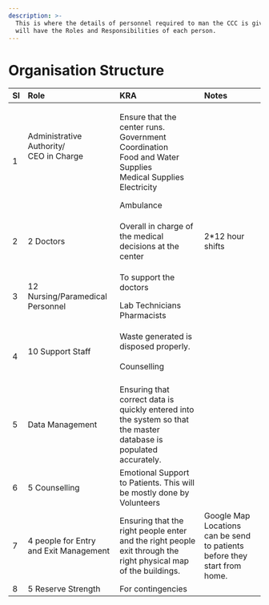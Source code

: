 ```yaml
---
description: >-
  This is where the details of personnel required to man the CCC is given. This
  will have the Roles and Responsibilities of each person.
---
```


# Organisation Structure



<table>
  <thead>
    <tr>
      <th style="text-align:left"><b>Sl</b>
      </th>
      <th style="text-align:left"><b>Role</b>
      </th>
      <th style="text-align:left"><b>KRA</b>
      </th>
      <th style="text-align:left"><b>Notes</b>
      </th>
    </tr>
  </thead>
  <tbody>
    <tr>
      <td style="text-align:left">1</td>
      <td style="text-align:left">Administrative Authority/
        <br />CEO in Charge
        <br />
        <br />
        <br />
        <br />
      </td>
      <td style="text-align:left">
        <p>Ensure that the center runs.
          <br />Government Coordination
          <br />Food and Water Supplies
          <br />Medical Supplies
          <br />Electricity</p>
        <p>Ambulance
          <br />
        </p>
      </td>
      <td style="text-align:left"></td>
    </tr>
    <tr>
      <td style="text-align:left">2</td>
      <td style="text-align:left">2 Doctors</td>
      <td style="text-align:left">Overall in charge of the medical decisions at the center</td>
      <td style="text-align:left">2*12 hour shifts</td>
    </tr>
    <tr>
      <td style="text-align:left">3</td>
      <td style="text-align:left">12 Nursing/Paramedical Personnel</td>
      <td style="text-align:left">
        <p>To support the doctors</p>
        <p>Lab Technicians
          <br />Pharmacists
          <br />
        </p>
      </td>
      <td style="text-align:left"></td>
    </tr>
    <tr>
      <td style="text-align:left">4</td>
      <td style="text-align:left">10 Support Staff
        <br />
        <br />
      </td>
      <td style="text-align:left">Waste generated is disposed properly.
        <br />
        <br />Counselling
        <br />
        <br />
      </td>
      <td style="text-align:left"></td>
    </tr>
    <tr>
      <td style="text-align:left">5</td>
      <td style="text-align:left">Data Management</td>
      <td style="text-align:left">Ensuring that correct data is quickly entered into the system so that
        the master database is populated accurately.</td>
      <td style="text-align:left"></td>
    </tr>
    <tr>
      <td style="text-align:left">6</td>
      <td style="text-align:left">5 Counselling</td>
      <td style="text-align:left">Emotional Support to Patients. This will be mostly done by Volunteers</td>
      <td
      style="text-align:left"></td>
    </tr>
    <tr>
      <td style="text-align:left">7</td>
      <td style="text-align:left">4 people for Entry and Exit Management</td>
      <td style="text-align:left">Ensuring that the right people enter and the right people exit through
        the right physical map of the buildings.</td>
      <td style="text-align:left">Google Map Locations can be send to patients before they start from home.</td>
    </tr>
    <tr>
      <td style="text-align:left">8</td>
      <td style="text-align:left">5 Reserve Strength</td>
      <td style="text-align:left">For contingencies</td>
      <td style="text-align:left"></td>
    </tr>
  </tbody>
</table>

